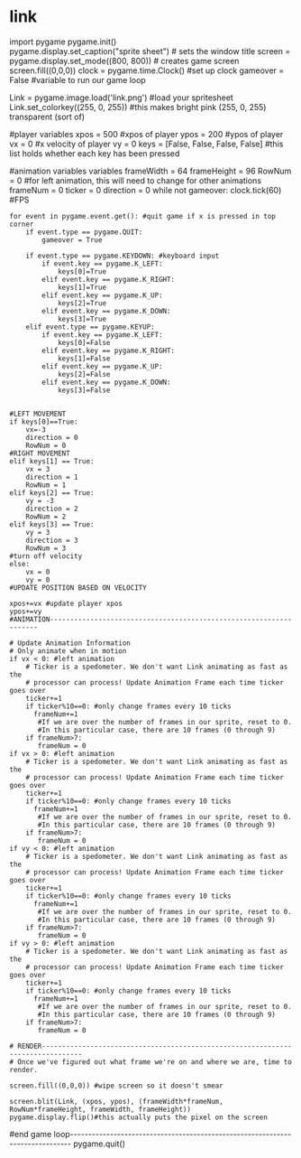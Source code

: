 # link
import pygame
pygame.init()  
pygame.display.set_caption("sprite sheet")  # sets the window title
screen = pygame.display.set_mode((800, 800))  # creates game screen
screen.fill((0,0,0))
clock = pygame.time.Clock() #set up clock
gameover = False #variable to run our game loop

Link = pygame.image.load('link.png') #load your spritesheet
Link.set_colorkey((255, 0, 255)) #this makes bright pink (255, 0, 255) transparent (sort of)

#player variables
xpos = 500 #xpos of player
ypos = 200 #ypos of player
vx = 0 #x velocity of player
vy = 0
keys = [False, False, False, False] #this list holds whether each key has been pressed


#animation variables variables
frameWidth = 64
frameHeight = 96
RowNum = 0 #for left animation, this will need to change for other animations
frameNum = 0
ticker = 0
direction = 0
while not gameover:
    clock.tick(60) #FPS
    
    for event in pygame.event.get(): #quit game if x is pressed in top corner
        if event.type == pygame.QUIT:
            gameover = True
      
        if event.type == pygame.KEYDOWN: #keyboard input
            if event.key == pygame.K_LEFT:
                keys[0]=True
            elif event.key == pygame.K_RIGHT:
                keys[1]=True
            elif event.key == pygame.K_UP:
                keys[2]=True
            elif event.key == pygame.K_DOWN:
                keys[3]=True
        elif event.type == pygame.KEYUP:
            if event.key == pygame.K_LEFT:
                keys[0]=False
            elif event.key == pygame.K_RIGHT:
                keys[1]=False
            elif event.key == pygame.K_UP:
                keys[2]=False
            elif event.key == pygame.K_DOWN:
                keys[3]=False
          

    #LEFT MOVEMENT
    if keys[0]==True:
        vx=-3
        direction = 0
        RowNum = 0
    #RIGHT MOVEMENT
    elif keys[1] == True:
        vx = 3
        direction = 1
        RowNum = 1
    elif keys[2] == True:
        vy = -3
        direction = 2
        RowNum = 2
    elif keys[3] == True:
        vy = 3
        direction = 3
        RowNum = 3
    #turn off velocity
    else:
        vx = 0
        vy = 0
    #UPDATE POSITION BASED ON VELOCITY
        
    xpos+=vx #update player xpos
    ypos+=vy
    #ANIMATION-------------------------------------------------------------------
        
    # Update Animation Information
    # Only animate when in motion
    if vx < 0: #left animation
        # Ticker is a spedometer. We don't want Link animating as fast as the
        # processor can process! Update Animation Frame each time ticker goes over
        ticker+=1
        if ticker%10==0: #only change frames every 10 ticks
          frameNum+=1
           #If we are over the number of frames in our sprite, reset to 0.
           #In this particular case, there are 10 frames (0 through 9)
        if frameNum>7: 
           frameNum = 0
    if vx > 0: #left animation
        # Ticker is a spedometer. We don't want Link animating as fast as the
        # processor can process! Update Animation Frame each time ticker goes over
        ticker+=1
        if ticker%10==0: #only change frames every 10 ticks
          frameNum+=1
           #If we are over the number of frames in our sprite, reset to 0.
           #In this particular case, there are 10 frames (0 through 9)
        if frameNum>7: 
           frameNum = 0
    if vy < 0: #left animation
        # Ticker is a spedometer. We don't want Link animating as fast as the
        # processor can process! Update Animation Frame each time ticker goes over
        ticker+=1
        if ticker%10==0: #only change frames every 10 ticks
          frameNum+=1
           #If we are over the number of frames in our sprite, reset to 0.
           #In this particular case, there are 10 frames (0 through 9)
        if frameNum>7: 
           frameNum = 0
    if vy > 0: #left animation
        # Ticker is a spedometer. We don't want Link animating as fast as the
        # processor can process! Update Animation Frame each time ticker goes over
        ticker+=1
        if ticker%10==0: #only change frames every 10 ticks
          frameNum+=1
           #If we are over the number of frames in our sprite, reset to 0.
           #In this particular case, there are 10 frames (0 through 9)
        if frameNum>7: 
           frameNum = 0
  
    # RENDER--------------------------------------------------------------------------------
    # Once we've figured out what frame we're on and where we are, time to render.
            
    screen.fill((0,0,0)) #wipe screen so it doesn't smear
    
    screen.blit(Link, (xpos, ypos), (frameWidth*frameNum, RowNum*frameHeight, frameWidth, frameHeight)) 
    pygame.display.flip()#this actually puts the pixel on the screen
    
#end game loop------------------------------------------------------------------------------
pygame.quit()
